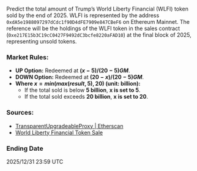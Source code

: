 Predict the total amount of Trump’s World Liberty Financial (WLFI) token sold by the end of 2025. WLFI is represented by the address `0xdA5e1988097297dCdc1f90D4dFE7909e847CBeF6` on Ethereum Mainnet. The reference will be the holdings of the WLFI token in the sales contract (`0xe217E15b3C19cC0427F9492dC3bcfe8220aFAD10`) at the final block of 2025, representing unsold tokens.

### Market Rules:
 - **UP Option:**  Redeemed at **$(x - 5) / (20 - 5) GM$**.
 - **DOWN Option:**  Redeemed at **$(20 - x) / (20 - 5) GM$**.
 - **Where $x = min(max(result, 5), 20)$ (unit: billion):**
   - If the total sold is below **5 billion**, **x is set to 5**.
   - If the total sold exceeds **20 billion**, **x is set to 20**.

### Sources:
- [TransparentUpgradeableProxy | Etherscan](https://etherscan.io/address/0xe217e15b3c19cc0427f9492dc3bcfe8220afad10)  
- [World Liberty Financial Token Sale](https://www.worldlibertyfinancial.com/intl/token-sale)

### Ending Date
2025/12/31 23:59 UTC
